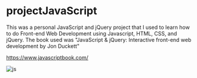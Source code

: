 # projectJavaScript
This was a personal JavaScript and jQuery project that I used to learn how to do Front-end Web Development using Javascript, HTML, CSS, and jQuery. The book used was "JavaScript & jQuery: Interactive front-end web development by Jon Duckett"

https://www.javascriptbook.com/

![js](https://user-images.githubusercontent.com/53013549/234251487-5a390b6c-d314-43b0-9ca6-c9868a252090.png)




